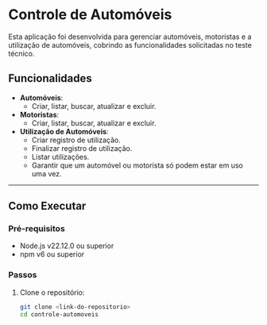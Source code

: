# Controle de Automóveis

Esta aplicação foi desenvolvida para gerenciar automóveis, motoristas e a utilização de automóveis, cobrindo as funcionalidades solicitadas no teste técnico.

## **Funcionalidades**
- **Automóveis**:
  - Criar, listar, buscar, atualizar e excluir.
- **Motoristas**:
  - Criar, listar, buscar, atualizar e excluir.
- **Utilização de Automóveis**:
  - Criar registro de utilização.
  - Finalizar registro de utilização.
  - Listar utilizações.
  - Garantir que um automóvel ou motorista só podem estar em uso uma vez.

---

## **Como Executar**

### Pré-requisitos
- Node.js v22.12.0 ou superior
- npm v6 ou superior

### Passos
1. Clone o repositório:
   ```bash
   git clone <link-do-repositorio>
   cd controle-automoveis
